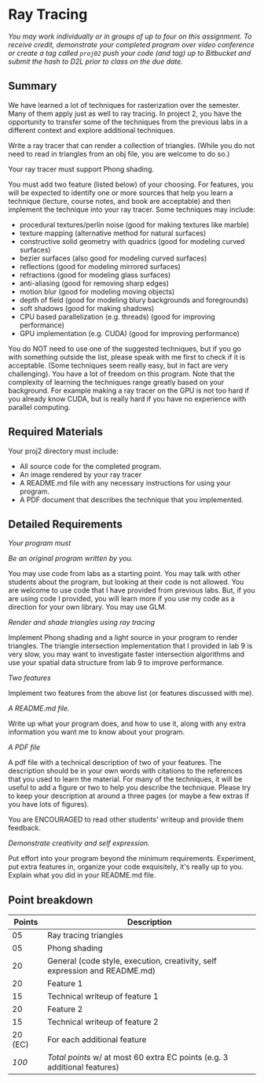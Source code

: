 # Ray Tracing

*You may work individually or in groups of up to four on this assignment.
To receive credit, demonstrate your
completed program over video conference or create a tag called `proj02`
push your code (and tag) up to Bitbucket and submit the hash to D2L prior to
class on the due date.*

## Summary

We have learned a lot of techniques for rasterization over the semester.  Many
of them apply just as well to ray tracing.  In project 2, you have the
opportunity to transfer some of the techniques from the previous labs in a
different context and explore additional techniques.

Write a ray tracer that can render a collection of triangles.  (While you do not
need to read in triangles from an obj file, you are welcome to do so.)

Your ray tracer must support Phong shading.

You must add two feature (listed below) of your choosing.
For features, you
will be expected to identify one or more sources that help you learn a technique
(lecture, course notes, and book are acceptable)
and then implement the technique into your ray tracer.  Some techniques may
include:

- procedural textures/perlin noise (good for making textures like marble)
- texture mapping (alternative method for natural surfaces)
- constructive solid geometry with quadrics (good for modeling curved surfaces)
- bezier surfaces (also good for modeling curved surfaces)
- reflections (good for modeling mirrored surfaces)
- refractions (good for modeling glass surfaces)
- anti-aliasing (good for removing sharp edges)
- motion blur (good for modeling moving objects)
- depth of field (good for modeling blury backgrounds and foregrounds)
- soft shadows (good for making shadows)
- CPU based parallelization (e.g. threads) (good for improving performance)
- GPU implementation (e.g. CUDA) (good for improving performance)

You do NOT need to use one of the suggested techniques, but if you go with
something outside the list, please speak with me first to check if it is
acceptable.  (Some techniques seem really easy, but in fact are very
challenging).  You have a lot of freedom on this program.  Note that the
complexity of learning the techniques range greatly based on your background.
For example making a ray tracer on the GPU is not too hard if you already know
CUDA, but is really hard if you have no experience with parallel computing.

## Required Materials

Your proj2 directory must include:

* All source code for the completed program.
* An image rendered by your ray tracer
* A README.md file with any necessary instructions for using your program.
* A PDF document that describes the technique that you implemented.

## Detailed Requirements

*Your program must*

*Be an original program written by you.*

You may use code from labs as a starting point. You may talk with other students
about the program, but looking at their code is not allowed.  You are welcome to
use code that I have provided from previous labs. But, if you are using code I
provided, you will learn more if you use my code as a direction for your own
library.  You may use GLM.

*Render and shade triangles using ray tracing*

Implement Phong shading and a light source in your program to render triangles.
The triangle intersection implementation that I provided in lab 9 is very slow,
you may
want to investigate faster intersection algorithms and use your spatial data
structure from lab 9 to improve performance.

*Two features*

Implement two features from the above list (or features discussed with me).

*A README.md file.*

Write up what your program does, and how to use it, along with any extra
information you want me to know about your program.

*A PDF file*

A pdf file with a technical description of two of your features. The
description should be in your own words with citations to the references that
you used to learn the material.  For many of the techniques, it will be useful
to add a figure or two to help you describe the technique.  Please try to keep
your description at around a three pages (or maybe a few extras if you
have lots of figures).

You are ENCOURAGED to read other students' writeup and provide them feedback.

*Demonstrate creativity and self expression.*

Put effort into your program beyond the minimum requirements. Experiment, put
extra features in, organize your code exquisitely, it's really up to you.
Explain what you did in your README.md file.

## Point breakdown

| Points | Description |
|--------|-------------|
| 05 | Ray tracing triangles |
| 05 | Phong shading |
| 20 | General (code style, execution, creativity, self expression and README.md) |
| 20 | Feature 1 |
| 15 | Technical writeup of feature 1 |
| 20 | Feature 2 |
| 15 | Technical writeup of feature 2 |
| 20 (EC) | For each additional feature |
| *100* | *Total points* w/ at most 60 extra EC points (e.g. 3 additional features)|
